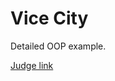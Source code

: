 # Vice City

Detailed OOP example.

[Judge link](https://judge.softuni.bg/Contests/Practice/Index/1777#0)